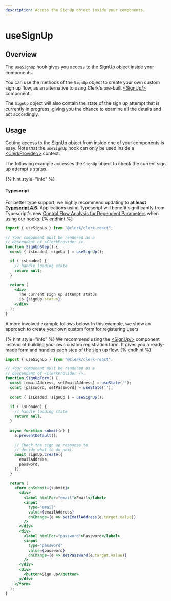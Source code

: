 ```yaml
---
description: Access the SignUp object inside your components.
---
```


# useSignUp

## Overview

The `useSignUp` hook gives you access to the [SignUp](../clerkjs/signup.md) object inside your components.&#x20;

You can use the methods of the `SignUp` object to create your own custom sign up flow, as an alternative to using Clerk's pre-built [\<SignUp/>](../../components/sign-up/sign-up.md) component.

The `SignUp` object will also contain the state of the sign up attempt that is currently in progress, giving you the chance to examine all the details and act accordingly.

## Usage

Getting access to the [SignUp](../clerkjs/signup.md) object from inside one of your components is easy. Note that the `useSignUp` hook can only be used inside a [\<ClerkProvider/>](clerkprovider.md) context.

The following example accesses the `SignUp` object to check the current sign up attempt's status.

{% hint style="info" %}
#### Typescript

For better type support, we highly recommend updating to **at least** [**Typescript 4.6**](https://devblogs.microsoft.com/typescript/announcing-typescript-4-6/)**.** Applications using Typescript will benefit significantly from Typescript's new [Control Flow Analysis for Dependent Parameters](https://devblogs.microsoft.com/typescript/announcing-typescript-4-6/#control-flow-analysis-for-dependent-parameters) when using our hooks.
{% endhint %}

```jsx
import { useSignUp } from "@clerk/clerk-react";

// Your component must be rendered as a 
// descendant of <ClerkProvider />.
function SignUpStep() {
  const { isLoaded, signUp } = useSignUp();

  if (!isLoaded) {
    // handle loading state
    return null;
  }
  
  return (
    <div>
      The current sign up attempt status 
      is {signUp.status}.
    </div>
  );
}
```

A more involved example follows below. In this example, we show an approach to create your own custom form for registering users.

{% hint style="info" %}
We recommend using the [\<SignUp/>](../../components/sign-up/sign-up.md) component instead of building your own custom registration form. It gives you a ready-made form and handles each step of the sign up flow.
{% endhint %}

```jsx
import { useSignUp } from "@clerk/clerk-react";

// Your component must be rendered as a 
// descendant of <ClerkProvider />.
function SignUpForm() {
  const [emailAddress, setEmailAddress] = useState('');
  const [password, setPassword] = useState('');
  
  const { isLoaded, signUp } = useSignUp();
  
  if (!isLoaded) {
    // handle loading state
    return null;
  }
  
  async function submit(e) {
    e.preventDefault();
    
    // Check the sign up response to 
    // decide what to do next.
    await signUp.create({
      emailAddress,
      password,
    });
  }
  
  return (
    <form onSubmit={submit}>
      <div>
        <label htmlFor="email">Email</label>
        <input 
          type="email" 
          value={emailAddress} 
          onChange={e => setEmailAddress(e.target.value)} 
        />
      </div>
      <div>
        <label htmlFor="password">Password</label>
        <input
          type="password"
          value={password}
          onChange={e => setPassword(e.target.value)}
        />
      </div>
      <div>
        <button>Sign up</button>
      </div>
    </form>
  );
}
```
